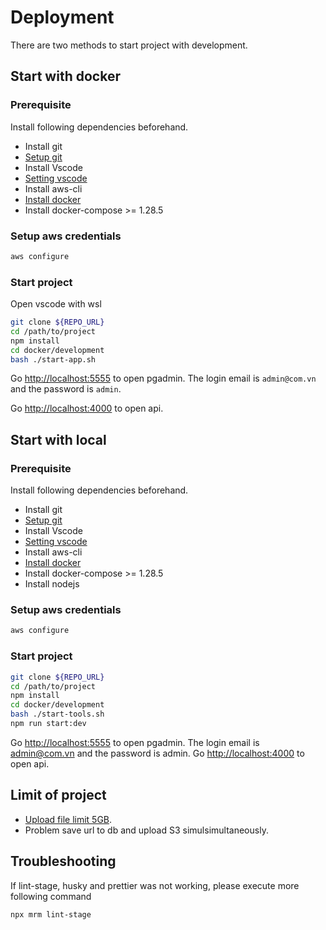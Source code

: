# Deployment

There are two methods to start project with development.

## Start with docker

### Prerequisite

Install following dependencies beforehand.

- Install git
- [Setup git](./docs/setup-git.md)
- Install Vscode
- [Setting vscode](./docs/setting-vscode.md)
- Install aws-cli
- [Install docker](./docs/install-docker.md)
- Install docker-compose >= 1.28.5

### Setup aws credentials

```bash
aws configure
```

### Start project

Open vscode with wsl

```bash
git clone ${REPO_URL}
cd /path/to/project
npm install
cd docker/development
bash ./start-app.sh
```

Go [http://localhost:5555](http://localhost:5555) to open pgadmin. The login email is `admin@com.vn` and the password is `admin`.

Go [http://localhost:4000](http://localhost:4000) to open api.

## Start with local

### Prerequisite

Install following dependencies beforehand.

- Install git
- [Setup git](./docs/setup-git.md)
- Install Vscode
- [Setting vscode](./docs/setting-vscode.md)
- Install aws-cli
- [Install docker](./docs/install-docker.md)
- Install docker-compose >= 1.28.5
- Install nodejs

### Setup aws credentials

```bash
aws configure
```

### Start project

```bash
git clone ${REPO_URL}
cd /path/to/project
npm install
cd docker/development
bash ./start-tools.sh
npm run start:dev
```

Go [http://localhost:5555](http://localhost:5555) to open pgadmin. The login email is admin@com.vn and the password is admin.
Go [http://localhost:4000](http://localhost:4000) to open api.

## Limit of project

- [Upload file limit 5GB](./docs/s3-service.md).
- Problem save url to db and upload S3 simulsimultaneously.

## Troubleshooting

If lint-stage, husky and prettier was not working, please execute more following command

```bash
npx mrm lint-stage
```

